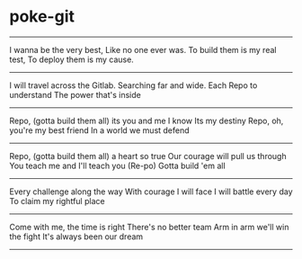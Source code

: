 # poke-git

___

I wanna be the very best,
Like no one ever was.
To build them is my real test,
To deploy them is my cause.
***
I will travel across the Gitlab.
Searching far and wide.
Each Repo to understand
The power that's inside
***
Repo, (gotta build them all) its you and me
I know Its my destiny
Repo, oh, you're my best friend
In a world we must defend
***
Repo, (gotta build them all) a heart so true
Our courage will pull us through
You teach me and I'll teach you
(Re-po) Gotta build 'em all
***
Every challenge along the way
With courage I will face
I will battle every day
To claim my rightful place
***
Come with me, the time is right
There's no better team
Arm in arm we'll win the fight
It's always been our dream

___
